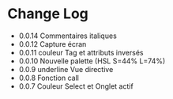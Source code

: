 # Change Log

* 0.0.14 Commentaires italiques
* 0.0.12 Capture écran
* 0.0.11 couleur Tag et attributs inversés
* 0.0.10 Nouvelle palette (HSL S=44% L=74%)
* 0.0.9 underline Vue directive
* 0.0.8 Fonction call
* 0.0.7 Couleur Select et Onglet actif